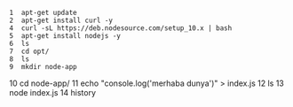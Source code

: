     1  apt-get update
    2  apt-get install curl -y
    4  curl -sL https://deb.nodesource.com/setup_10.x | bash
    5  apt-get install nodejs -y
    6  ls
    7  cd opt/
    8  ls
    9  mkdir node-app
   10  cd node-app/
   11  echo "console.log('merhaba dunya')" > index.js
   12  ls
   13  node index.js
   14  history